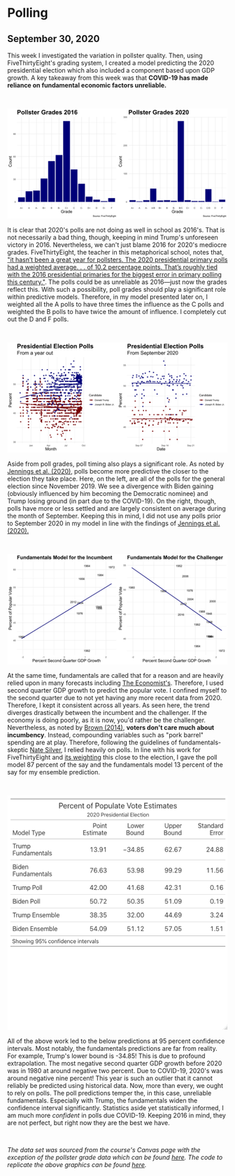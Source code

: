 # Polling
## September 30, 2020

This week I investigated the variation in pollster quality. Then, using FiveThirtyEight's grading system, I created a model predicting the 2020 presidential election which also included a component based upon GDP growth. A key takeaway from this week was that **COVID-19 has made reliance on fundamental economic factors unreliable.**

<br>

![](../figures/grade_plot.png)

It is clear that 2020's polls are not doing as well in school as 2016's. That is not necessarily a bad thing, though, keeping in mind Trump's unforeseen victory in 2016. Nevertheless, we can't just blame 2016 for 2020's mediocre grades. FiveThirtyEight, the teacher in this metaphorical school, notes that, ["it hasn’t been a great year for pollsters. The 2020 presidential primary polls had a weighted average. . . of 10.2 percentage points. That’s roughly tied with the 2016 presidential primaries for the biggest error in primary polling this century."](https://fivethirtyeight.com/features/weve-updated-our-pollster-ratings-ahead-of-the-2020-general-election/). The polls could be as unreliable as 2016—just now the grades reflect this. With such a possibility, poll grades should play a significant role within predictive models. Therefore, in my model presented later on, I weighted all the A polls to have three times the influence as the C polls and weighted the B polls to have twice the amount of influence. I completely cut out the D and F polls. 

<br>

![](../figures/poll_comp_plot.png)

Aside from poll grades, poll timing also plays a significant role. As noted by [Jennings et al. (2020)](https://www-sciencedirect-com.ezp-prod1.hul.harvard.edu/science/article/pii/S0169207019302572), polls become more predictive the closer to the election they take place. Here, on the left, are all of the polls for the general election since November 2019. We see a divergence with Biden gaining (obviously influenced by him becoming the Democratic nominee) and Trump losing ground (in part due to the COVID-19). On the right, though, polls have more or less settled and are largely consistent on average during the month of September. Keeping this in mind, I did not use any polls prior to September 2020 in my model in line with the findings of [Jennings et al. (2020).](https://www-sciencedirect-com.ezp-prod1.hul.harvard.edu/science/article/pii/S0169207019302572) 

<br>

![](../figures/fund_plot.png)

At the same time, fundamentals are called that for a reason and are heavily relied upon in many forecasts including [The Economist's](https://projects.economist.com/us-2020-forecast/president/how-this-works). Therefore, I used second quarter GDP growth to predict the popular vote. I confined myself to the second quarter due to not yet having any more recent data from 2020. Therefore, I kept it consistent across all years. As seen here, the trend diverges drastically between the incumbent and the challenger. If the economy is doing poorly, as it is now, you'd rather be the challenger. Nevertheless, as noted by [Brown (2014)](https://www-cambridge-org.ezp-prod1.hul.harvard.edu/core/services/aop-cambridge-core/content/view/ECFE39E003912F8AF65C2AD14A34BD8C/S2052263014000062a.pdf/div-class-title-voters-don-t-care-much-about-incumbency-div.pdf), **voters don't care much about incumbency**. Instead, compounding variables such as "pork barrel" spending are at play. Therefore, following the guidelines of fundamentals-skeptic [Nate Silver](https://fivethirtyeight.com/features/how-fivethirtyeights-2020-presidential-forecast-works-and-whats-different-because-of-covid-19/), I relied heavily on polls. In line with his work for FiveThirtyEight and [its weighting](https://fivethirtyeight.com/features/how-fivethirtyeights-2020-presidential-forecast-works-and-whats-different-because-of-covid-19/) this close to the election, I gave the poll model 87 percent of the say and the fundamentals model 13 percent of the say for my ensemble prediction. 

<br>

![](../figures/estimate.png)

All of the above work led to the below predictions at 95 percent confidence intervals. Most notably, the fundamentals predictions are far from reality. For example, Trump's lower bound is -34.85! This is due to profound extrapolation. The most negative second quarter GDP growth before 2020 was in 1980 at around negative two percent. Due to COVID-19, 2020's was around negative nine percent! This year is such an outlier that it cannot reliably be predicted using historical data. Now, more than every, we ought to rely on polls. The poll predictions temper the, in this case, unreliable fundamentals. Especially with Trump, the fundamentals widen the confidence interval significantly. Statistics aside yet statistically informed, I am much more *confident* in polls due COVID-19. Keeping 2016 in mind, they are not perfect, but right now they are the best we have.

<br>

*The data set was sourced from the course's Canvas page with the exception of the pollster grade data which can be found [here](https://github.com/fivethirtyeight/data/tree/master/pollster-ratings). The code to replicate the above graphics can be found [here](https://github.com/SamuelLowry/gov1347_blog/blob/master/scripts/03-blog.R).*